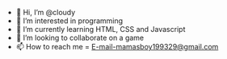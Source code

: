 - 👋 Hi, I’m @cloudy
- 👀 I’m interested in programming
-  🌱 I’m currently learning HTML, CSS and Javascript
- 💞️ I’m looking to collaborate on a game 
- 📫 How to reach me = E-mail-mamasboy199329@gmail.com

<!---
cloudyishere/cloudy is a ✨ special ✨ repository because its `README.md` (this file) appears on your GitHub profile.
You can click the Preview link to take a look at your changes.
--->
